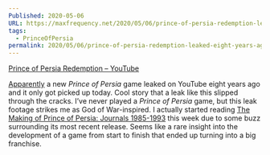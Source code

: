 ```yaml
---
Published: 2020-05-06
URL: https://maxfrequency.net/2020/05/06/prince-of-persia-redemption-leaked-eight-years-ago/
tags:
  - PrinceOfPersia
permalink: 2020/05/06/prince-of-persia-redemption-leaked-eight-years-ago/
---
```

[Prince of Persia Redemption – YouTube](https://www.youtube.com/watch?v=nHbRCd8yzaw&feature=share)

[Apparently](https://twitter.com/ZhugeEX/status/1258055224071196674) a new *Prince of Persia* game leaked on YouTube eight years ago and it only got picked up today. Cool story that a leak like this slipped through the cracks. I’ve never played a *Prince of Persia* game, but this leak footage strikes me as God of War-inspired. I actually started reading [The Making of Prince of Persia: Journals 1985-1993](https://www.amazon.com/Making-Prince-Persia-Journals-1985-1993-Illustrated-dp-0578627310/dp/0578627310/?me=) this week due to some buzz surrounding its most recent release. Seems like a rare insight into the development of a game from start to finish that ended up turning into a big franchise.